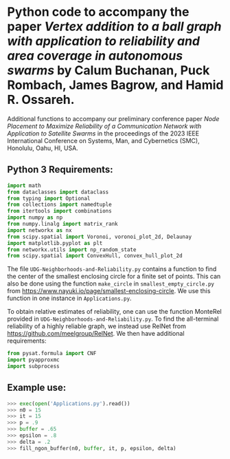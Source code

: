 
# Python code to accompany the paper *Vertex addition to a ball graph with application to reliability and area coverage in autonomous swarms* by Calum Buchanan, Puck Rombach, James Bagrow, and Hamid R. Ossareh.

Additional functions to accompany our preliminary conference paper *Node Placement to Maximize Reliability of a Communication Network with Application to Satellite Swarms* in the proceedings of the 2023 IEEE International Conference on Systems, Man, and Cybernetics (SMC), Honolulu, Oahu, HI, USA.

## Python 3 Requirements:

```python
import math
from dataclasses import dataclass
from typing import Optional
from collections import namedtuple
from itertools import combinations
import numpy as np
from numpy.linalg import matrix_rank
import networkx as nx
from scipy.spatial import Voronoi, voronoi_plot_2d, Delaunay
import matplotlib.pyplot as plt
from networkx.utils import np_random_state
from scipy.spatial import ConvexHull, convex_hull_plot_2d
```

The file `UDG-Neighborhoods-and-Reliability.py` contains a function to find the center of the smallest enclosing circle for a finite set of points. This can also be done using the function `make_circle` in `smallest_empty_circle.py` from https://www.nayuki.io/page/smallest-enclosing-circle. We use this function in one instance in `Applications.py`.

To obtain relative estimates of reliability, one can use the function MonteRel provided in `UDG-Neighborhoods-and-Reliability.py`. To find the all-terminal reliability of a highly reliable graph, we instead use RelNet from https://github.com/meelgroup/RelNet. We then have additional requirements:

```python
from pysat.formula import CNF
import pyapproxmc
import subprocess
```

## Example use:

```python
>>> exec(open('Applications.py').read())
>>> n0 = 15
>>> it = 15
>>> p = .9
>>> buffer = .65
>>> epsilon = .8
>>> delta = .2
>>> fill_ngon_buffer(n0, buffer, it, p, epsilon, delta)
```
